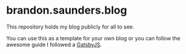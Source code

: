 # brandon.saunders.blog
This repository holds my blog publicly for all to see.

You can use this as a template for your own blog or you can follow the awesome guide I followed a 
[GatsbyJS](https://www.gatsbyjs.org/blog/2017-07-19-creating-a-blog-with-gatsby/).
